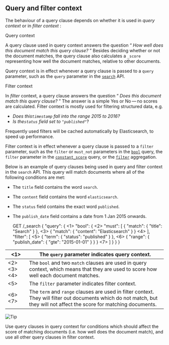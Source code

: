 ## Query and filter context

The behaviour of a query clause depends on whether it is used in _query context_ or in _filter context_ :

Query context 
    

A query clause used in query context answers the question “ _How well does this document match this query clause?_ ” Besides deciding whether or not the document matches, the query clause also calculates a `_score` representing how well the document matches, relative to other documents.

Query context is in effect whenever a query clause is passed to a `query` parameter, such as the `query` parameter in the [`search`](search-request-query.html) API.

Filter context 
    

In _filter_ context, a query clause answers the question “ _Does this document match this query clause?_ ” The answer is a simple Yes or No — no scores are calculated. Filter context is mostly used for filtering structured data, e.g.

  * _Does this`timestamp` fall into the range 2015 to 2016?_
  * _Is the`status` field set to `"published"`_? 



Frequently used filters will be cached automatically by Elasticsearch, to speed up performance.

Filter context is in effect whenever a query clause is passed to a `filter` parameter, such as the `filter` or `must_not` parameters in the [`bool`](query-dsl-bool-query.html) query, the `filter` parameter in the [`constant_score`](query-dsl-constant-score-query.html) query, or the [`filter`](search-aggregations-bucket-filter-aggregation.html) aggregation.

Below is an example of query clauses being used in query and filter context in the `search` API. This query will match documents where all of the following conditions are met:

  * The `title` field contains the word `search`. 
  * The `content` field contains the word `elasticsearch`. 
  * The `status` field contains the exact word `published`. 
  * The `publish_date` field contains a date from 1 Jan 2015 onwards. 


    
    
    GET /_search
    {
      "query": { <1>
        "bool": { <2>
          "must": [
            { "match": { "title":   "Search"        } }, <3>
            { "match": { "content": "Elasticsearch" } }  <4>
          ],
          "filter": [ <5>
            { "term":  { "status": "published" } }, <6>
            { "range": { "publish_date": { "gte": "2015-01-01" } } } <7>
          ]
        }
      }
    }

<1>| The `query` parameter indicates query context.     
---|---    
<2> <3> <4>| The `bool` and two `match` clauses are used in query context, which means that they are used to score how well each document matches.     
<5>| The `filter` parameter indicates filter context.     
<6> <7>| The `term` and `range` clauses are used in filter context. They will filter out documents which do not match, but they will not affect the score for matching documents.   
  
![Tip](https://www.elastic.co/guide/en/elasticsearch/reference/current/images/icons/tip.png)

Use query clauses in query context for conditions which should affect the score of matching documents (i.e. how well does the document match), and use all other query clauses in filter context.
